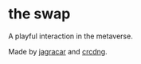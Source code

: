 # the swap

A playful interaction in the metaverse.

Made by [jagracar](https://twitter.com/jagracar) and [crcdng](https://twitter.com/crcdng).
